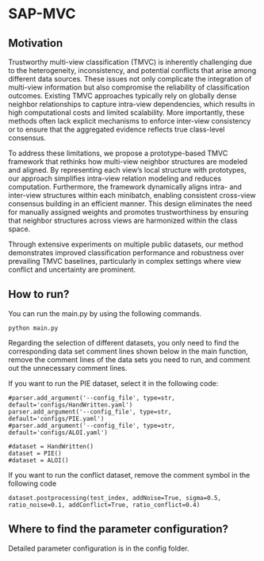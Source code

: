 # SAP-MVC

## Motivation
Trustworthy multi-view classification (TMVC) is inherently challenging due to the heterogeneity, inconsistency, and potential conflicts that arise among different data sources. These issues not only complicate the integration of multi-view information but also compromise the reliability of classification outcomes. Existing TMVC approaches typically rely on globally dense neighbor relationships to capture intra-view dependencies, which results in high computational costs and limited scalability. More importantly, these methods often lack explicit mechanisms to enforce inter-view consistency or to ensure that the aggregated evidence reflects true class-level consensus.

To address these limitations, we propose a prototype-based TMVC framework that rethinks how multi-view neighbor structures are modeled and aligned. By representing each view’s local structure with prototypes, our approach simplifies intra-view relation modeling and reduces computation. Furthermore, the framework dynamically aligns intra- and inter-view structures within each minibatch, enabling consistent cross-view consensus building in an efficient manner. This design eliminates the need for manually assigned weights and promotes trustworthiness by ensuring that neighbor structures across views are harmonized within the class space.

Through extensive experiments on multiple public datasets, our method demonstrates improved classification performance and robustness over prevailing TMVC baselines, particularly in complex settings where view conflict and uncertainty are prominent.

## How to run?

You can run the main.py by using the following commands.
    
    python main.py

Regarding the selection of different datasets, you only need to find the corresponding data set comment lines shown below in the main function, remove the comment lines of the data sets you need to run, and comment out the unnecessary comment lines.

If you want to run the PIE dataset, select it in the following code:

    #parser.add_argument('--config_file', type=str, default='configs/HandWritten.yaml') 
    parser.add_argument('--config_file', type=str, default='configs/PIE.yaml')
    #parser.add_argument('--config_file', type=str, default='configs/ALOI.yaml')

    #dataset = HandWritten()
    dataset = PIE()
    #dataset = ALOI()

If you want to run the conflict dataset, remove the comment symbol in the following code

    dataset.postprocessing(test_index, addNoise=True, sigma=0.5, ratio_noise=0.1, addConflict=True, ratio_conflict=0.4)

## Where to find the parameter configuration?

Detailed parameter configuration is in the config folder.

